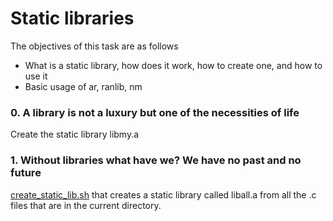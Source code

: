 # Static libraries
The objectives of this task are as follows
- What is a static library, how does it work, how to create one, and how to use it
- Basic usage of ar, ranlib, nm
### 0. A library is not a luxury but one of the necessities of life
Create the static library libmy.a
### 1. Without libraries what have we? We have no past and no future
[create_static_lib.sh](./create_static_lib.sh) that creates a static library called liball.a from all the .c files that are in the current directory.
